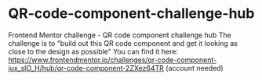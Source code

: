 # QR-code-component-challenge-hub
Frontend Mentor challenge - QR code component challenge hub
The challenge is to "build out this QR code component and get it looking as close to the design as possible"
You can find it here: https://www.frontendmentor.io/challenges/qr-code-component-iux_sIO_H/hub/qr-code-component-2ZXez64TR (account needed)
